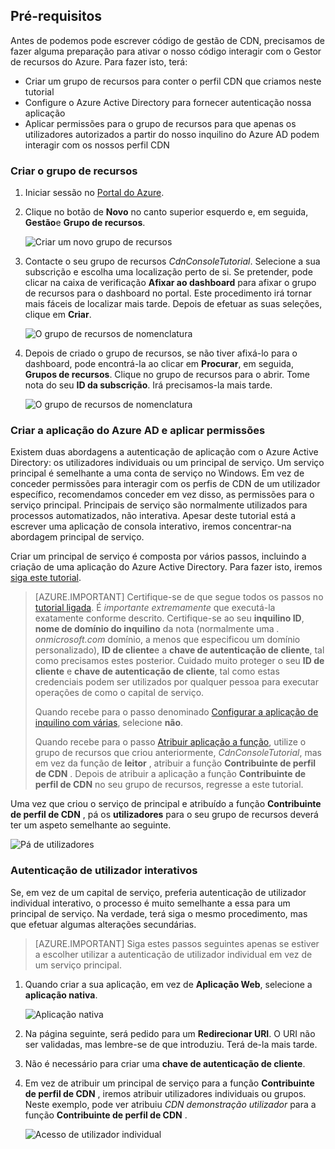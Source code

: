 ## <a name="prerequisites"></a>Pré-requisitos

Antes de podemos pode escrever código de gestão de CDN, precisamos de fazer alguma preparação para ativar o nosso código interagir com o Gestor de recursos do Azure.  Para fazer isto, terá:

* Criar um grupo de recursos para conter o perfil CDN que criamos neste tutorial
* Configure o Azure Active Directory para fornecer autenticação nossa aplicação
* Aplicar permissões para o grupo de recursos para que apenas os utilizadores autorizados a partir do nosso inquilino do Azure AD podem interagir com os nossos perfil CDN

### <a name="creating-the-resource-group"></a>Criar o grupo de recursos

1. Iniciar sessão no [Portal do Azure](https://portal.azure.com).

2. Clique no botão de **Novo** no canto superior esquerdo e, em seguida, **Gestão**e **Grupo de recursos**.
    
    ![Criar um novo grupo de recursos](./media/cdn-app-dev-prep/cdn-new-rg-1-include.png)

3. Contacte o seu grupo de recursos *CdnConsoleTutorial*.  Selecione a sua subscrição e escolha uma localização perto de si.  Se pretender, pode clicar na caixa de verificação **Afixar ao dashboard** para afixar o grupo de recursos para o dashboard no portal.  Este procedimento irá tornar mais fáceis de localizar mais tarde.  Depois de efetuar as suas seleções, clique em **Criar**.

    ![O grupo de recursos de nomenclatura](./media/cdn-app-dev-prep/cdn-new-rg-2-include.png)

4. Depois de criado o grupo de recursos, se não tiver afixá-lo para o dashboard, pode encontrá-la ao clicar em **Procurar**, em seguida, **Grupos de recursos**.  Clique no grupo de recursos para o abrir.  Tome nota do seu **ID da subscrição**.  Irá precisamos-la mais tarde.

    ![O grupo de recursos de nomenclatura](./media/cdn-app-dev-prep/cdn-subscription-id-include.png)

### <a name="creating-the-azure-ad-application-and-applying-permissions"></a>Criar a aplicação do Azure AD e aplicar permissões

Existem duas abordagens a autenticação de aplicação com o Azure Active Directory: os utilizadores individuais ou um principal de serviço. Um serviço principal é semelhante a uma conta de serviço no Windows.  Em vez de conceder permissões para interagir com os perfis de CDN de um utilizador específico, recomendamos conceder em vez disso, as permissões para o serviço principal.  Principais de serviço são normalmente utilizados para processos automatizados, não interativa.  Apesar deste tutorial está a escrever uma aplicação de consola interativo, iremos concentrar-na abordagem principal de serviço.

Criar um principal de serviço é composta por vários passos, incluindo a criação de uma aplicação do Azure Active Directory.  Para fazer isto, iremos [siga este tutorial](../articles/resource-group-create-service-principal-portal.md).

> [AZURE.IMPORTANT] Certifique-se de que segue todos os passos no [tutorial ligada](../articles/resource-group-create-service-principal-portal.md).  É *importante extremamente* que executá-la exatamente conforme descrito.  Certifique-se ao seu **inquilino ID**, **nome de domínio do inquilino** da nota (normalmente uma *. onmicrosoft.com* domínio, a menos que especificou um domínio personalizado), **ID de cliente**e a **chave de autenticação de cliente**, tal como precisamos estes posterior.  Cuidado muito proteger o seu **ID de cliente** e **chave de autenticação de cliente**, tal como estas credenciais podem ser utilizados por qualquer pessoa para executar operações de como o capital de serviço. 
>   
> Quando recebe para o passo denominado [Configurar a aplicação de inquilino com várias](../articles/resource-group-create-service-principal-portal.md#configure-multi-tenant-application), selecione **não**.
> 
> Quando recebe para o passo [Atribuir aplicação a função](../articles/resource-group-create-service-principal-portal.md#assign-application-to-role), utilize o grupo de recursos que criou anteriormente, *CdnConsoleTutorial*, mas em vez da função de **leitor** , atribuir a função **Contribuinte de perfil de CDN** .  Depois de atribuir a aplicação a função **Contribuinte de perfil de CDN** no seu grupo de recursos, regresse a este tutorial. 

Uma vez que criou o serviço de principal e atribuído a função **Contribuinte de perfil de CDN** , pá os **utilizadores** para o seu grupo de recursos deverá ter um aspeto semelhante ao seguinte.

![Pá de utilizadores](./media/cdn-app-dev-prep/cdn-service-principal-include.png)


### <a name="interactive-user-authentication"></a>Autenticação de utilizador interativos

Se, em vez de um capital de serviço, preferia autenticação de utilizador individual interativo, o processo é muito semelhante a essa para um principal de serviço.  Na verdade, terá siga o mesmo procedimento, mas que efetuar algumas alterações secundárias.

> [AZURE.IMPORTANT] Siga estes passos seguintes apenas se estiver a escolher utilizar a autenticação de utilizador individual em vez de um serviço principal.

1. Quando criar a sua aplicação, em vez de **Aplicação Web**, selecione a **aplicação nativa**. 
    
    ![Aplicação nativa](./media/cdn-app-dev-prep/cdn-native-application-include.png)
    
2. Na página seguinte, será pedido para um **Redirecionar URI**.  O URI não ser validadas, mas lembre-se de que introduziu.  Terá de-la mais tarde. 

3. Não é necessário para criar uma **chave de autenticação de cliente**.

4. Em vez de atribuir um principal de serviço para a função **Contribuinte de perfil de CDN** , iremos atribuir utilizadores individuais ou grupos.  Neste exemplo, pode ver atribuiu *CDN demonstração utilizador* para a função **Contribuinte de perfil de CDN** .  
    
    ![Acesso de utilizador individual](./media/cdn-app-dev-prep/cdn-aad-user-include.png)

